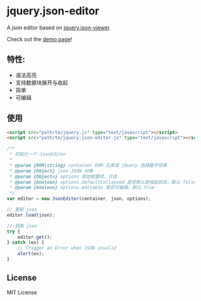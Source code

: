 # jquery.json-editor
A json editor based on [jquery.json-viewer](https://github.com/abodelot/jquery.json-viewer).

Check out the [demo page](https://dblate.github.io/jquery.json-editor/)!

## 特性:

* 语法高亮
* 支持数据块展开与收起
* 简单
* 可编辑

## 使用

```html
<script src="path/to/jquery.js" type="text/javascript"></script>
<script src="path/to/jquery.json-editor.js" type="text/javascript"></script>
```

```javascript
/**
 * 初始化一个 JsonEditor
 *
 * @param {DOM|string} container DOM 元素或 jQuery 选择器字符串
 * @param {Object} json JSON 对象
 * @param {Object=} options 其他配置项，可选
 * @param {boolean} options.defaultCollapsed 是否默认是收起状态，默认 false
 * @param {boolean} options.editable 是否可编辑，默认 true
 */
var editor = new JsonEditor(container, json, options);

// 更新 json
editor.load(json);

// 获取 json
try {
    editor.get();
} catch (ex) {
    // Trigger an Error when JSON invalid
    alert(ex);
}
```

## License

MIT License
